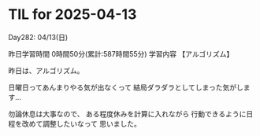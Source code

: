 # TIL for 2025-04-13
Day282: 04/13(日)

昨日学習時間 0時間50分(累計:587時間55分)
学習内容 【アルゴリズム】

昨日は、アルゴリズム。

日曜日ってあんまりやる気が出なくって
結局ダラダラとしてしまった気がします…

勿論休息は大事なので、
ある程度休みを計算に入れながら
行動できるように日程を改めて調整したいなって
思いました。